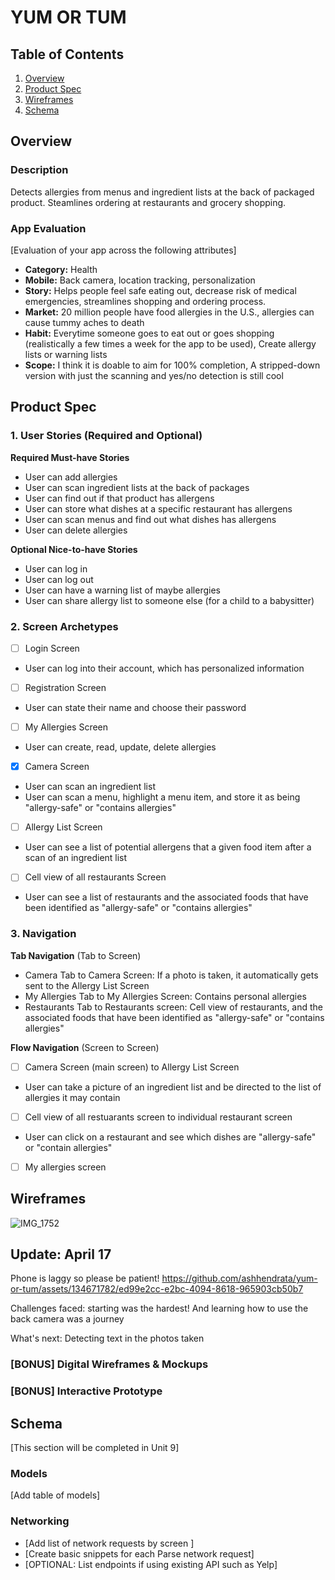 # YUM OR TUM

## Table of Contents

1. [Overview](#Overview)
2. [Product Spec](#Product-Spec)
3. [Wireframes](#Wireframes)
4. [Schema](#Schema)

## Overview

### Description

Detects allergies from menus and ingredient lists at the back of packaged product. Steamlines ordering at restaurants and grocery shopping.

### App Evaluation

[Evaluation of your app across the following attributes]
- **Category:** Health
- **Mobile:** Back camera, location tracking, personalization
- **Story:** Helps people feel safe eating out, decrease risk of medical emergencies, streamlines shopping and ordering process.
- **Market:** 20 million people have food allergies in the U.S., allergies can cause tummy aches to death
- **Habit:** Everytime someone goes to eat out or goes shopping (realistically a few times a week for the app to be used), Create allergy lists or warning lists
- **Scope:** I think it is doable to aim for 100% completion, A stripped-down version with just the scanning and yes/no detection is still cool

## Product Spec

### 1. User Stories (Required and Optional)

**Required Must-have Stories**

* User can add allergies
* User can scan ingredient lists at the back of packages
* User can find out if that product has allergens
* User can store what dishes at a specific restaurant has allergens
* User can scan menus and find out what dishes has allergens
* User can delete allergies

**Optional Nice-to-have Stories**

* User can log in
* User can log out
* User can have a warning list of maybe allergies
* User can share allergy list to someone else (for a child to a babysitter)

### 2. Screen Archetypes

- [ ] Login Screen
* User can log into their account, which has personalized information
- [ ] Registration Screen
* User can state their name and choose their password
- [ ] My Allergies Screen
* User can create, read, update, delete allergies
- [x] Camera Screen
* User can scan an ingredient list
* User can scan a menu, highlight a menu item, and store it as being "allergy-safe" or "contains allergies"
- [ ] Allergy List Screen
* User can see a list of potential allergens that a given food item after a scan of an ingredient list
- [ ] Cell view of all restaurants Screen
* User can see a list of restaurants and the associated foods that have been identified as "allergy-safe" or "contains allergies"

### 3. Navigation

**Tab Navigation** (Tab to Screen)

* Camera Tab to Camera Screen: If a photo is taken, it automatically gets sent to the Allergy List Screen
* My Allergies Tab to My Allergies Screen: Contains personal allergies
* Restaurants Tab to Restaurants screen: Cell view of restaurants, and the associated foods that have been identified as "allergy-safe" or "contains allergies"

**Flow Navigation** (Screen to Screen)

- [ ] Camera Screen (main screen) to Allergy List Screen
* User can take a picture of an ingredient list and be directed to the list of allergies it may contain
- [ ] Cell view of all restuarants screen to individual restaurant screen
* User can click on a restaurant and see which dishes are "allergy-safe" or "contain allergies"
- [ ] My allergies screen

## Wireframes

![IMG_1752](https://github.com/ashhendrata/yum-or-tum/assets/134671782/6a8468e3-a45b-4586-b2b5-700214c13abe)

## Update: April 17


Phone is laggy so please be patient!
https://github.com/ashhendrata/yum-or-tum/assets/134671782/ed99e2cc-e2bc-4094-8618-965903cb50b7

Challenges faced: starting was the hardest! And learning how to use the back camera was a journey

What's next: Detecting text in the photos taken



### [BONUS] Digital Wireframes & Mockups

### [BONUS] Interactive Prototype

## Schema 

[This section will be completed in Unit 9]

### Models

[Add table of models]

### Networking

- [Add list of network requests by screen ]
- [Create basic snippets for each Parse network request]
- [OPTIONAL: List endpoints if using existing API such as Yelp]
